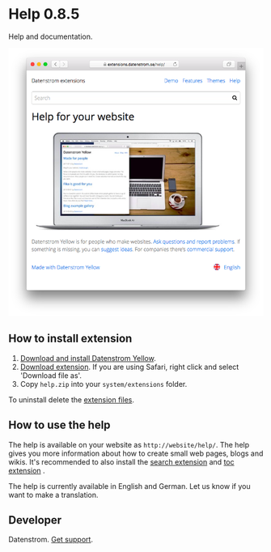 Help 0.8.5
==========
Help and documentation.

<p align="center"><img src="help-screenshot.png?raw=true" alt="Screenshot"></p>

## How to install extension

1. [Download and install Datenstrom Yellow](https://github.com/datenstrom/yellow/).
2. [Download extension](https://github.com/datenstrom/yellow-extensions/raw/master/zip/help.zip). If you are using Safari, right click and select 'Download file as'.
3. Copy `help.zip` into your `system/extensions` folder.

To uninstall delete the [extension files](extension.ini).

## How to use the help

The help is available on your website as `http://website/help/`. The help gives you more information about how to create small web pages, blogs and wikis. It's recommended to also install the [search extension](https://github.com/datenstrom/yellow-extensions/tree/master/features/search) and [toc extension](https://github.com/datenstrom/yellow-extensions/tree/master/features/toc) .

The help is currently available in English and German. Let us know if you want to make a translation.

## Developer

Datenstrom. [Get support](https://extensions.datenstrom.se/help/).
